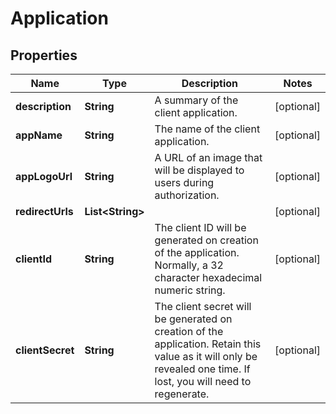 
# Application

## Properties
Name | Type | Description | Notes
------------ | ------------- | ------------- | -------------
**description** | **String** | A summary of the client application. |  [optional]
**appName** | **String** | The name of the client application. |  [optional]
**appLogoUrl** | **String** | A URL of an image that will be displayed to users during authorization. |  [optional]
**redirectUrls** | **List&lt;String&gt;** |  |  [optional]
**clientId** | **String** | The client ID will be generated on creation of the application. Normally, a 32 character hexadecimal numeric string. |  [optional]
**clientSecret** | **String** | The client secret will be generated on creation of the application. Retain this value as it will only be revealed one time. If lost, you will need to regenerate. |  [optional]



